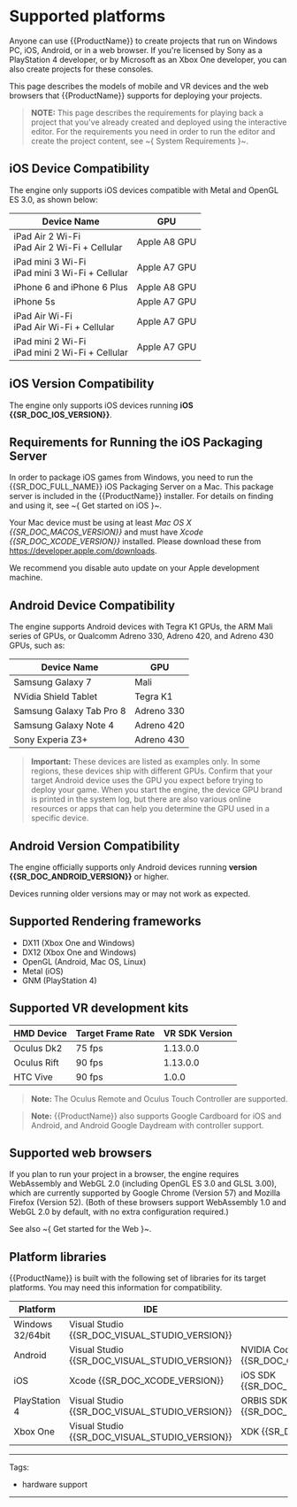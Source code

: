 # Supported platforms

Anyone can use {{ProductName}} to create projects that run on Windows PC, iOS, Android, or in a web browser. If you're licensed by Sony as a PlayStation 4 developer, or by Microsoft as an Xbox One developer, you can also create projects for these consoles.

This page describes the models of mobile and VR devices and the web browsers that {{ProductName}} supports for deploying your projects.

>	**NOTE:** This page describes the requirements for playing back a project that you've already created and deployed using the interactive editor. For the requirements you need in order to run the editor and create the project content, see ~{ System Requirements }~.

## iOS Device Compatibility

The engine only supports iOS devices compatible with Metal and OpenGL ES 3.0, as shown below:

| Device Name | GPU |
|---|---|
| iPad Air 2 Wi-Fi<br>iPad Air 2 Wi-Fi + Cellular | Apple A8 GPU |
| iPad mini 3 Wi-Fi<br>iPad mini 3 Wi-Fi + Cellular | Apple A7 GPU |
| iPhone 6 and iPhone 6 Plus | Apple A8 GPU |
| iPhone 5s | Apple A7 GPU |
| iPad Air Wi-Fi<br>iPad Air Wi-Fi + Cellular | Apple A7 GPU |
| iPad mini 2 Wi-Fi<br>iPad mini 2 Wi-Fi + Cellular | Apple A7 GPU |

## iOS Version Compatibility

The engine only supports iOS devices running **iOS {{SR_DOC_IOS_VERSION}}**.

## Requirements for Running the iOS Packaging Server

In order to package iOS games from Windows, you need to run the {{SR_DOC_FULL_NAME}} iOS Packaging Server on a Mac. This package server is included in the {{ProductName}} installer. For details on finding and using it, see ~{ Get started on iOS }~.

Your Mac device must be using at least *Mac OS X {{SR_DOC_MACOS_VERSION}}* and must have *Xcode {{SR_DOC_XCODE_VERSION}}* installed. Please download these from <https://developer.apple.com/downloads>.

We recommend you disable auto update on your Apple development machine. <!-- If you already have a newer version of Xcode installed (Xcode 7), you can simply delete that from your application folder and copy the one you have downloaded from the Apple website there. -->

## Android Device Compatibility

The engine supports Android devices with Tegra K1 GPUs, the ARM Mali series of GPUs, or Qualcomm Adreno 330, Adreno 420, and Adreno 430 GPUs, such as:

| Device Name | GPU |
|---|---|
| Samsung Galaxy 7 | Mali |
| NVidia Shield Tablet | Tegra K1 |
| Samsung Galaxy Tab Pro 8 | Adreno 330 |
| Samsung Galaxy Note 4 | Adreno 420 |
| Sony Experia Z3+ | Adreno 430 |

> **Important:** These devices are listed as examples only. In some regions, these devices ship with different GPUs.
> Confirm that your target Android device uses the GPU you expect before trying to deploy your game. When you start the engine, the device GPU brand is printed in the system log, but there are also various online resources or apps that can help you determine the GPU used in a specific device.

## Android Version Compatibility

The engine officially supports only Android devices running **version {{SR_DOC_ANDROID_VERSION}}** or higher.

Devices running older versions may or may not work as expected.

## Supported Rendering frameworks

- DX11 (Xbox One and Windows)
- DX12 (Xbox One and Windows)
- OpenGL (Android, Mac OS, Linux)
- Metal (iOS)
- GNM (PlayStation 4)

## Supported VR development kits

| HMD Device | Target Frame Rate | VR SDK Version |
|------------|-------------------|-----|
| Oculus Dk2 | 75 fps            | 1.13.0.0  |
| Oculus Rift | 90 fps            | 1.13.0.0  |
| HTC Vive       | 90 fps            | 1.0.0  |

>**Note:** The Oculus Remote and Oculus Touch Controller are supported.

>**Note:** {{ProductName}} also supports Google Cardboard for iOS and Android, and Android Google Daydream with controller support.

## Supported web browsers

If you plan to run your project in a browser, the engine requires WebAssembly and WebGL 2.0 (including OpenGL ES 3.0 and GLSL 3.00), which are currently supported by Google Chrome (Version 57) and Mozilla Firefox (Version 52). (Both of these browsers support WebAssembly 1.0 and WebGL 2.0 by default, with no extra configuration required.)

See also ~{ Get started for the Web }~.

## Platform libraries

{{ProductName}} is built with the following set of libraries for its target platforms. You may need this information for compatibility.

| Platform | IDE | SDK |
|---|---|---|
| Windows 32/64bit | Visual Studio {{SR_DOC_VISUAL_STUDIO_VERSION}} | |
| Android | Visual Studio {{SR_DOC_VISUAL_STUDIO_VERSION}} | NVIDIA CodeWorks for Android {{SR_DOC_CODEWORKS_VERSION}} |
| iOS | Xcode {{SR_DOC_XCODE_VERSION}} | iOS SDK {{SR_DOC_IOS_SDK_VERSION}} |
| PlayStation 4 | Visual Studio {{SR_DOC_VISUAL_STUDIO_VERSION}} | ORBIS SDK {{SR_DOC_PS4_SDK_VERSION}} |
| Xbox One | Visual Studio {{SR_DOC_VISUAL_STUDIO_VERSION}} | XDK {{SR_DOC_XDK_VERSION}} |

---
Tags:
- hardware support
---

